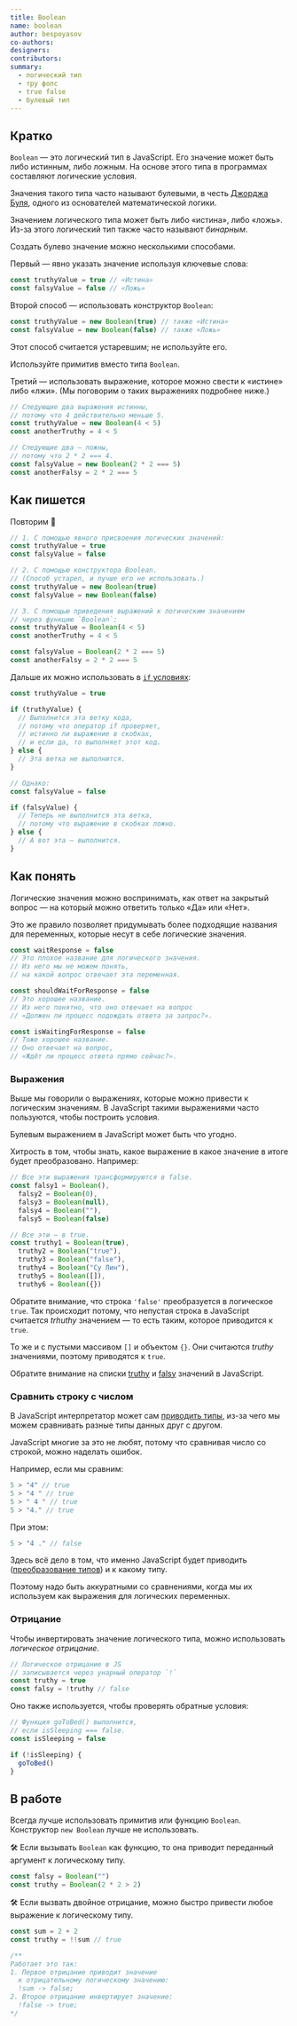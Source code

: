 ```yaml
---
title: Boolean
name: boolean
author: bespoyasov
co-authors:
designers:
contributors:
summary:
  - логический тип
  - тру фолс
  - true false
  - булевый тип
---
```


## Кратко

`Boolean` — это логический тип в JavaScript. Его значение может быть либо истинным, либо ложным. На основе этого типа в программах составляют логические условия.

Значения такого типа часто называют булевыми, в честь [Джорджа Буля](https://ru.wikipedia.org/wiki/Буль,_Джордж), одного из основателей математической логики.

Значением логического типа может быть либо «истина», либо «ложь». Из-за этого логический тип также часто называют _бинарным_.

Создать булево значение можно несколькими способами.

Первый — явно указать значение используя ключевые слова:

```jsx
const truthyValue = true // «Истина»
const falsyValue = false // «Ложь»
```

Второй способ — использовать конструктор `Boolean`:

```jsx
const truthyValue = new Boolean(true) // также «Истина»
const falsyValue = new Boolean(false) // также «Ложь»
```

Этот способ считается устаревшим; не используйте его.

Используйте примитив вместо типа `Boolean`.

Третий — использовать выражение, которое можно свести к «истине» либо «лжи». (Мы поговорим о таких выражениях подробнее ниже.)

```jsx
// Следующие два выражения истинны,
// потому что 4 действительно меньше 5.
const truthyValue = new Boolean(4 < 5)
const anotherTruthy = 4 < 5

// Следующие два — ложны,
// потому что 2 * 2 === 4.
const falsyValue = new Boolean(2 * 2 === 5)
const anotherFalsy = 2 * 2 === 5
```

## Как пишется

Повторим 🙂

```jsx
// 1. С помощью явного присвоения логических значений:
const truthyValue = true
const falsyValue = false

// 2. С помощью конструктора Boolean.
// (Способ устарел, и лучше его не использовать.)
const truthyValue = new Boolean(true)
const falsyValue = new Boolean(false)

// 3. С помощью приведения выражений к логическим значениям
// через функцию `Boolean`:
const truthyValue = Boolean(4 < 5)
const anotherTruthy = 4 < 5

const falsyValue = Boolean(2 * 2 === 5)
const anotherFalsy = 2 * 2 === 5
```

Дальше их можно использовать в [`if` условиях](/posts/js/doka/if-else):

```jsx
const truthyValue = true

if (truthyValue) {
  // Выполнится эта ветку кода,
  // потому что оператор if проверяет,
  // истинно ли выражение в скобках,
  // и если да, то выполняет этот код.
} else {
  // Эта ветка не выполнится.
}

// Однако:
const falsyValue = false

if (falsyValue) {
  // Теперь не выполнится эта ветка,
  // потому что выражение в скобках ложно.
} else {
  // А вот эта — выполнится.
}
```

## Как понять

Логические значения можно воспринимать, как ответ на закрытый вопрос — на который можно ответить только «Да» или «Нет».

Это же правило позволяет придумывать более подходящие названия для переменных, которые несут в себе логические значения.

```jsx
const waitResponse = false
// Это плохое название для логического значения.
// Из него мы не можем понять,
// на какой вопрос отвечает эта переменная.

const shouldWaitForResponse = false
// Это хорошее название.
// Из него понятно, что оно отвечает на вопрос
// «Должен ли процесс подождать ответа за запрос?».

const isWaitingForResponse = false
// Тоже хорошее название.
// Оно отвечает на вопрос,
// «Ждёт ли процесс ответа прямо сейчас?».
```

### Выражения

Выше мы говорили о выражениях, которые можно привести к логическим значениям. В JavaScript такими выражениями часто пользуются, чтобы построить условия.

Булевым выражением в JavaScript может быть что угодно.

Хитрость в том, чтобы знать, какое выражение в какое значение в итоге будет преобразовано. Например:

```jsx
// Все эти выражения трансформируются в false.
const falsy1 = Boolean(),
  falsy2 = Boolean(0),
  falsy3 = Boolean(null),
  falsy4 = Boolean(""),
  falsy5 = Boolean(false)

// Все эти — в true.
const truthy1 = Boolean(true),
  truthy2 = Boolean("true"),
  truthy3 = Boolean("false"),
  truthy4 = Boolean("Су Лин"),
  truthy5 = Boolean([]),
  truthy6 = Boolean({})
```

Обратите внимание, что строка `'false'` преобразуется в логическое `true`. Так происходит потому, что непустая строка в JavaScript считается _trhuthy_ значением — то есть таким, которое приводится к `true`.

То же и с пустыми массивом `[]` и объектом `{}`. Они считаются _truthy_ значениями, поэтому приводятся к `true`.

Обратите внимание на списки [truthy](https://developer.mozilla.org/ru/docs/Словарь/Truthy) и [falsy](https://developer.mozilla.org/ru/docs/Словарь/Falsy) значений в JavaScript.

### Сравнить строку с числом

В JavaScript интерпретатор может сам [приводить типы](https://developer.mozilla.org/ru/docs/Словарь/Type_coercion), из-за чего мы можем сравнивать разные типы данных друг с другом.

JavaScript многие за это не любят, потому что сравнивая число со строкой, можно наделать ошибок.

Например, если мы сравним:

```jsx
5 > "4" // true
5 > "4 " // true
5 > " 4 " // true
5 > "4." // true
```

При этом:

```jsx
5 > "4 ." // false
```

Здесь всё дело в том, что именно JavaScript будет приводить ([преобразование типов](/posts/js/long/typecasting)) и к какому типу.

Поэтому надо быть аккуратными со сравнениями, когда мы их используем как выражения для логических переменных.

### Отрицание

Чтобы инвертировать значение логического типа, можно использовать _логическое отрицание_.

```jsx
// Логическое отрицание в JS
// записывается через унарный оператор `!`
const truthy = true
const falsy = !truthy // false
```

Оно также используется, чтобы проверять обратные условия:

```jsx
// Функция goToBed() выполнится,
// если isSleeping === false.
const isSleeping = false

if (!isSleeping) {
  goToBed()
}
```

## В работе

Всегда лучше использовать примитив или функцию `Boolean`. Конструктор `new Boolean` лучше не использовать.

🛠 Если вызывать `Boolean` как функцию, то она приводит переданный аргумент к логическому типу.

```jsx
const falsy = Boolean("")
const truthy = Boolean(2 * 2 > 2)
```

🛠 Если вызвать двойное отрицание, можно быстро привести любое выражение к логическому типу.

```jsx
const sum = 2 + 2
const truthy = !!sum // true

/**
Работает это так:
1. Первое отрицание приводит значение
  к отрицательному логическому значению:
  !sum -> false;
2. Второе отрицание инвертирует значение:
  !false -> true;
*/
```
